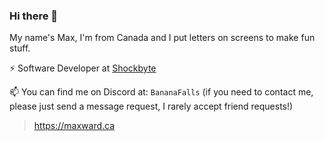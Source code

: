 ### Hi there 👋

My name's Max, I'm from Canada and I put letters on screens to make fun stuff.

⚡ Software Developer at [Shockbyte](https://shockbyte.com)

📫 You can find me on Discord at: `BananaFalls` (if you need to contact me, please just send a message request, I rarely accept friend requests!)

> https://maxward.ca
